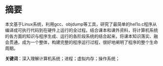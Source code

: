 # 摘要
本文基于Linux系统，利用gcc、objdump等工具，研究了最简单的hel1o.c程序从编译成可执行代码到在硬件上运行的全过程。结合课本和课外资料，将计算机系统的各方面的知识与程序生成、运行的各阶段系统的结合起来，将课本知识落实、融会贯通，成为一个整体，构建完整的程序运行过程，很好地阐明了程序的整个生命周期。

**关键词**：深入理解计算机系统；进程；虚拟内存；操作系统；

